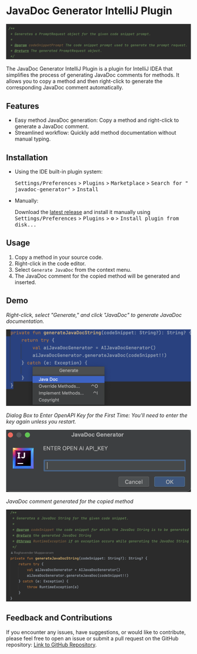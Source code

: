 # JavaDoc Generator IntelliJ Plugin
![JavaDoc Generator IntelliJ Plugin](src/main/resources/demo.png)


The JavaDoc Generator IntelliJ Plugin is a plugin for IntelliJ IDEA that simplifies the process of generating JavaDoc
comments for methods. It allows you to copy a method and then right-click to generate the corresponding JavaDoc comment
automatically.

## Features

- Easy method JavaDoc generation: Copy a method and right-click to generate a JavaDoc comment.
- Streamlined workflow: Quickly add method documentation without manual typing.

## Installation

- Using the IDE built-in plugin system:

  <kbd>Settings/Preferences</kbd> > <kbd>Plugins</kbd> > <kbd>Marketplace</kbd> > <kbd>Search for "
  javadoc-generator"</kbd> >
  <kbd>Install</kbd>

- Manually:

  Download the [latest release](https://github.com/mraghurao92/javadoc-generator/releases/latest) and install it
  manually using
  <kbd>Settings/Preferences</kbd> > <kbd>Plugins</kbd> > <kbd>⚙️</kbd> > <kbd>Install plugin from disk...</kbd>

## Usage

1. Copy a method in your source code.
2. Right-click in the code editor.
3. Select `Generate JavaDoc` from the context menu.
4. The JavaDoc comment for the copied method will be generated and inserted.

## Demo

*Right-click, select "Generate," and click "JavaDoc" to generate JavaDoc documentation.*

![Plugin Demo - Generate JavaDoc](src/main/resources/demo1.png)

*Dialog Box to Enter OpenAPI Key for the First Time: You'll need to enter the key again unless you restart.*

![Plugin Demo - API KEY DIALOG BOX](src/main/resources/demo2.png)

*JavaDoc comment generated for the copied method*

![Plugin Demo - Generated JavaDocString](src/main/resources/demo3.png)


## Feedback and Contributions

If you encounter any issues, have suggestions, or would like to contribute, please feel free to open an issue or submit
a pull request on the GitHub
repository: [Link to GitHub Repository](https://github.com/mraghurao92/javadoc-generator.git).



